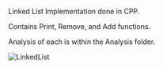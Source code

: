 Linked List Implementation done in CPP.

Contains Print, Remove, and Add functions.

Analysis of each is within the Analysis folder.

![LinkedList](https://github.com/user-attachments/assets/f56859eb-2032-4f89-9b78-882011d3e9ea)
